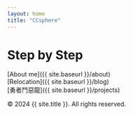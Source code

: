 ```yaml
---
layout: home
title: "CCsphere"
---
```


# Step by Step

[About me]({{ site.baseurl }}/about)  
[Relocation]({{ site.baseurl }}/blog)  
[勇者鬥惡龍]({{ site.baseurl }}/projects)  

© 2024 {{ site.title }}. All rights reserved.

